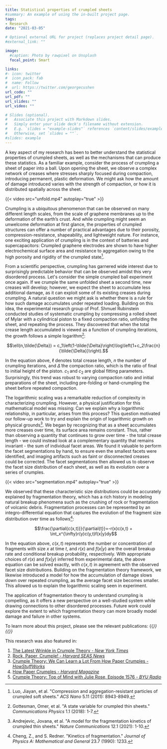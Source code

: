```yaml
---
title: Statistical properties of crumpled sheets
#summary: An example of using the in-built project page.
tags:
- Research
date: "2021-03-05"

# Optional external URL for project (replaces project detail page).
#external_link: ""

image:
  #caption: Photo by rawpixel on Unsplash
  focal_point: Smart

links:
#- icon: twitter
#  icon_pack: fab
#  name: Follow
#  url: https://twitter.com/georgecushen
url_code: ""
url_pdf: ""
url_slides: ""
url_video: ""

# Slides (optional).
#   Associate this project with Markdown slides.
#   Simply enter your slide deck's filename without extension.
#   E.g. `slides = "example-slides"` references `content/slides/example-slides.md`.
#   Otherwise, set `slides = ""`.
#slides: example
---
```

A key aspect of my research has been to better understand the statistical properties of crumpled sheets, as well as the mechanisms that can produce these statistics. As a familiar example, consider the process of crumpling a sheet of paper into a ball. Upon opening the sheet, we observe a complex network of creases where stresses sharply focused during compaction, introducing permanent, plastic deformation. We might ask how the amount of damage introduced varies with the strength of compaction, or how it is distributed spatially across the sheet.

{{< video src="unfold.mp4" autoplay="true" >}}

Crumpling is a ubiquitous phenomenon that can be observed on many different length scales, from the scale of graphene membranes up to the deformation of the earth’s crust. And while crumpling might seem an unwelcome deformation at first glance, the properties of crumpled structures can offer a number of practical advantages due to their porosity, compression-resistance, shapeability, and lightweight nature. For instance, one exciting application of crumpling is in the context of batteries and supercapacitors: Crumpled graphene electrodes are shown to have higher electrochemical surface area and resistance to aggregation owing to the high porosity and rigidity of the crumpled state[^1].

From a scientific perspective, crumpling has garnered wide interest due to surprisingly predictable behavior that can be observed amidst this very disordered process. Let's consider the simple crumpled ball experiment once again. If we crumple the same unfolded sheet a second time, new creases will develop; however, we expect the sheet to accumulate less additional damage, as it can exploit some of its existing creases during crumpling. A natural question we might ask is whether there is a rule for how such damage accumulates under repeated loading. Building on this idea, the experimental research group of Prof. Shmuel Rubinstein conducted studies of systematic crumpling by compressing a rolled sheet of Mylar with a cylindrical piston to a fixed compaction ratio, unfolding the sheet, and repeating the process. They discovered that when the total crease length accumulated is viewed as a function of crumpling iterations, the growth follows a simple logarithm[^2]:

$$\ell(n,\tilde{\Delta}) = c_1\left(1-\tilde{\Delta}\right)\log\left(1+c_2\frac{n}{\tilde{\Delta}}\right).$$

In the equation above, $\ell$ denotes total crease length, $n$ the number of crumpling iterations, and $\tilde{\Delta}$ the compaction ratio, which is the ratio of final to initial height of the piston. $c_1$ and $c_2$ are global fitting parameters. Surprisingly, this trend was robust to varying compaction ratio and initial preparations of the sheet, including pre-folding or hand-crumpling the sheet before repeated compaction.

The logarithmic scaling was a remarkable reduction of complexity in characterizing crumpling. However, a physical justification for this mathematical model was missing: Can we explain why a logarithmic relationship, in particular, arises from this process? This question motivated our follow-up work to try and explain the origin of logarithmic growth on physical grounds[^3]. We began by recognizing that as a sheet accumulates more creases over time, its surface area remains constant. Thus, rather than observing a quantity that continues to grow over time - the total crease length - we could instead look at a complementary quantity that remains invariant - the sum of individual facet areas. We found it valuable to perform the facet segmentations by hand, to ensure even the smallest facets were identified, and imaging artifacts such as faint or disconnected creases could be corrected. The facet segmentations then allowed us to observe the facet size distribution of each sheet, as well as its evolution over a series of crumples.

{{< video src="segmentation.mp4" autoplay="true" >}}

We observed that these characteristic size distributions could be accurately explained by fragmentation theory, which has a rich history in modeling natural breakup phenomena such as the crushing of rock or fragmentation of volcanic debris. Fragmentation processes can be represented by an integro-differential equation that captures the evolution of the fragment size distribution over time as follows[^4]:

$$\frac{\partial{c(x,t)}}{\partial{t}}=-r(x)c(x,t) + \int_x^{\infty}r(y)c(y,t)f(x|y)dy$$

In the equation above, $c(x,t)$ represents the number or concentration of fragments with size $x$ at time $t$, and $r(x)$ and $f(x|y)$ are the overall breakup rate and conditional breakup probability, respectively. With appropriate choices of $r(x)$ and $f(x|y)$ inferred from experimental data, the above equation can be solved exactly, with $c(x,t)$ in agreement with the observed facet size distributions. Building on the fragmentation theory framework, we likewise introduced a model for how the accumulation of damage slows down over repeated crumpling, as the average facet size becomes smaller. This allowed us to explain the logarithmic scaling seen in experiment.

The application of fragmentation theory to understand crumpling is compelling, as it offers a new perspective on a well-studied system while drawing connections to other disordered processes. Future work could explore the extent to which fragmentation theory can more broadly model damage and failure in other systems.

To learn more about this project, please see the relevant publications:
{{<cite page="/publication/comm_phys_2018" view="1" >}}
{{<cite page="/publication/nat_commun_2021" view="1" >}}

This research was also featured in:
1. [The Latest Wrinkle in Crumple Theory - _New York Times_](https://www.nytimes.com/2021/03/08/science/math-crumple-fragmentation-andrejevic.html#:~:text=From%20studies%20of%20%E2%80%9Cgeometric%20frustration,how%20paper%20folds%20under%20pressure.&text=Sign%20up%20for%20Science%20Times,cosmos%20and%20the%20human%20body.&text=can't%20sympathize%3F-,In%20a%20sense%2C%20creases%20happen%20when%20a,sheet%20of%20material%20gets%20claustrophobia.)
2. [Rock, Paper, Crumple! - _Harvard SEAS News_](https://www.seas.harvard.edu/news/2021/03/rock-paper-crumple)
3. [Crumple Theory: We Can Learn a Lot From How Paper Crumples - _HowStuffWorks_](https://science.howstuffworks.com/crumple-theory.htm#:~:text=Crumple%20Theory%3A%20We%20Can%20Learn%20a%20Lot%20From%20How%20Paper%20Crumples,-By%3A%20Patrick%20J&text=They're%20all%20undergoing%20a,fit%20into%20a%20smaller%20area.)
4. [How Paper Crumples - _Harvard Magazine_](https://www.harvardmagazine.com/2021/07/right-now-crumpled-paper)
5. [Crumple Theory: Top of Mind with Julie Rose, Episode 1576 - _BYU Radio_](https://www.byuradio.org/08a94ba5-9a5f-4010-b057-95b6fcc31a91)


[^1]: Luo, Jiayan, et al. "Compression and aggregation-resistant particles of crumpled soft sheets." _ACS Nano_ 5.11 (2011): 8943-8949.
[^2]: Gottesman, Omer, et al. "A state variable for crumpled thin sheets." _Communications Physics_ 1.1 (2018): 1-7.
[^3]: Andrejevic, Jovana, et al. "A model for the fragmentation kinetics of crumpled thin sheets." _Nature Communications_ 12.1 (2021): 1-10.
[^4]: Cheng, Z., and S. Redner. "Kinetics of fragmentation." _Journal of Physics A: Mathematical and General_ 23.7 (1990): 1233.






